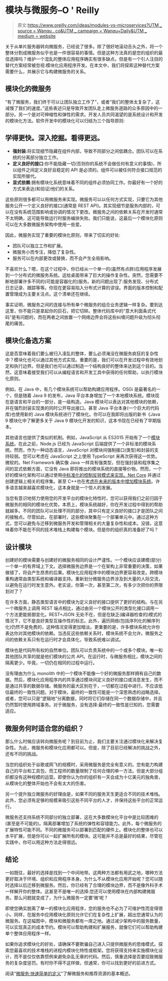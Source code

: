 # 模块与微服务–O ' Reilly

> 原文:[https://www.oreilly.com/ideas/modules-vs-microservices?UTM _ source = Wanqu . co&UTM _ campaign = Wanqu+Daily&UTM _ medium = website](https://www.oreilly.com/ideas/modules-vs-microservices?utm_source=wanqu.co&utm_campaign=Wanqu+Daily&utm_medium=website)

关于从单片服务器转向微服务，已经说了很多。除了很好地滚动舌头之外，将一个整体分割成微服务似乎也是一件很容易的事情。但是这种方法真的是您的组织的最佳选择吗？维护一个混乱的整体应用程序确实有很多缺点。但是有一个引人注目的替代方案经常被忽视:模块化应用程序开发。在本文中，我们将探索这种替代方案需要什么，并展示它与构建微服务的关系。

## 模块化的微服务

“有了微服务，我们终于可以让团队独立工作了”，或者“我们的整体太复杂了，这减慢了我们的速度。”这些表述只是导致开发团队走上微服务道路的众多原因中的一部分。另一个是对可伸缩性和弹性的需求。开发人员共同渴望的是系统设计和开发的模块化方法。软件开发中的模块化可以归结为三个指导原则:

## 学得更快。深入挖掘。看得更远。

*   **强封装**:将实现细节隐藏在组件内部，导致不同部分之间低耦合。团队可以在系统的分离部分独立工作。
*   **定义良好的接口**:你不能隐藏一切(否则你的系统不会做任何有意义的事情)，所以组件之间定义良好且稳定的 API 是必须的。组件可以被任何符合接口规范的实现所替代。
*   **显式依赖**:拥有模块化系统意味着不同的组件必须协同工作。你最好有一个好的方式来表达(和验证)他们的关系。

这些原则很多都可以用微服务来实现。微服务可以以任何方式实现，只要它为其他服务公开一个定义良好的接口(通常是 REST API)。其实现细节是服务内部的，可以在没有系统范围影响或协调的情况下更改。微服务之间的依赖关系在开发时通常不太明确，这可能导致运行时服务编排失败。我们只能说，这最后一个模块化原则可以在大多数微服务架构中使用一些爱。

因此，微服务实现了重要的模块化原则，带来了切实的好处:

*   团队可以独立工作和扩展。
*   微服务小而专注，降低了复杂性。
*   服务可以在内部更改或替换，而不会产生全局影响。

不喜欢什么？嗯，在这个过程中，你已经从一个单一的(虽然有点胖)应用程序发展到一个分布式的微服务系统。这给桌面带来了巨大的操作复杂性。突然，您需要不断地部署许多不同的(可能是容器化的)服务。新的问题出现了:服务发现、分布式日志记录、跟踪等等。你现在更容易陷入分布式计算的谬误。界面的版本控制和配置管理成为主要关注点。这个清单还在继续。

事实证明，微服务之间的连接与所有单个微服务的组合业务逻辑一样复杂。要到达这里，你不能只是拿起你的巨石，把它切碎。整体代码库中的“意大利面条式代码”是有问题的，而在两者之间放置一个网络边界会将这些纠缠问题升级为彻头彻尾的痛苦。

## 模块化备选方案

这是否意味着我们要么被归入凌乱的整体，要么必须淹没在微服务疯狂的复杂性中？模块化也可以通过其他方式实现。重要的是，我们可以在开发过程中有效地划定和执行边界。但是我们也可以通过制造一个结构良好的整体来达到这个目的。当然，这意味着接受我们可以从编程语言和开发工具中获得的任何帮助，以执行模块化原则。

例如，在 Java 中，有几个模块系统可以帮助构建应用程序。OSGi 是最著名的一个，但是随着 Java 9 的发布，Java 平台本身增加了一个本地模块系统。模块现在是语言和平台的一部分，是一级构造。Java 模块可以表达对其他模块的依赖，并在强烈封装实现类的同时公开导出接口。甚至 Java 平台本身(一个巨大的代码库)也使用新的 Java 模块系统进行了模块化。你可以在我即将出版的新书《Java 9 模块化中了解更多关于 Java 9 模块化开发的知识，这本书现在已经有了早期版本。

其他语言也提供了类似的机制。例如，JavaScript 从 ES2015 开始有了一个[模块系统](http://exploringjs.com/es6/ch_modules.html)。在此之前，Node.js 已经为 JavaScript 后端提供了一个非标准的模块系统。然而，作为一种动态语言，JavaScript 对模块间强制接口(类型)和封装的支持较弱。您可以考虑在 JavaScript 之上使用 TypeScript 来再次获得这一优势。微软的。Net Framework 确实像 Java 一样具有强类型，但在强封装和程序集之间的显式依赖方面，它没有 Java 即将推出的模块系统的直接等价物。然而，一个好的模块化架构可以通过使用[中标准化的控制反转模式来实现。Net Core](https://msdn.microsoft.com/en-us/magazine/mt707534.aspx) 并通过创建逻辑上相关的程序集。甚至 C++也在[考虑在未来的版本中增加模块系统](http://www.open-std.org/jtc1/sc22/wg21/docs/papers/2016/n4610.pdf)。许多语言越来越喜欢模块化，这本身就是一个惊人的发展。

当您有意识地努力使用您的开发平台的模块化特性时，您可以获得我们之前归因于微服务的相同的模块化优势。本质上，模块系统越好，你在开发过程中得到的帮助就越多。不同的团队可以处理不同的部分，其中只有定义良好的接口才是团队之间的接触点。尽管如此，在部署时，这些模块聚集在一个部署单元中。通过这种方式，您可以避免与迁移到微服务开发和管理相关的大量复杂性和成本。没错，这意味着你不能在不同的技术堆栈上构建每个模块。但是你的组织真的准备好了吗？

## 设计模块

创建好的模块需要与创建好的微服务相同的设计严谨性。一个模块应该建模(部分)一个单一的有界域上下文。选择微服务边界是一个在架构上非常重要的决策，如果做错了，将会产生昂贵的后果。模块化应用程序中的模块边界更容易改变。跨模块重构通常由类型系统和编译器支持。重新划分微服务边界涉及到大量的人际交流，以避免在运行时发生意外。老实说，你第一次，甚至第二次，有多少次把你的界限划对了？

在许多方面，静态类型语言中的模块为定义良好的接口提供了更好的结构。与在另一个微服务上调用 REST 端点相比，通过由另一个模块公开的类型化接口调用一个方法更能抵御变化。REST+JSON 无处不在，但是在缺乏(编译器检查的)模式的情况下，它不是良好类型互操作性的标志。此外，遍历网络(包括序列化的解序列化)仍然不是免费的，这种情况变得更加暗淡。更重要的是，许多模块系统允许你表达你对其他模块的依赖。当违反这些依赖关系时，模块系统不会允许。微服务之间的依赖关系只有在运行时才会具体化，导致系统难以调试。

模块也是代码所有权的自然单位。团队可以负责系统中的一个或多个模块。唯一和其他团队共享的就是他们模块的公共 API。在运行时，与微服务相比，模块之间的隔离更少。毕竟，一切仍在相同的过程中运行。

没有理由为什么 monolith 中的一个模块不能像一个好的微服务那样拥有自己的数据。然后，模块化应用程序内的共享通过模块间定义良好的接口或消息发生，而不是通过共享的数据存储。微服务的最大区别在于，一切都在过程中进行。不应该低估最终的一致性问题。对于模块，最终的一致性可能是一个深思熟虑的战略选择。或者，您可以只是“逻辑地”分离数据，同时将它们存储在同一个数据存储中，并且仍然暂时使用跨域事务。对于微服务，没有选择:最终的一致性是已知的，您需要适应。

## 微服务何时适合您的组织？

那么什么时候应该转向微服务呢？到目前为止，我们主要关注通过模块化来解决复杂性。为此，微服务和模块化应用都可以。但是，除了目前已经解决的挑战之外，还有不同的挑战。

当您的组织处于谷歌或网飞的规模时，采用微服务是完全有意义的。您有能力构建自己的平台和工具包，而工程师的数量限制了任何合理的单一方法。但是大部分组织都没有这种规模的运营。即使你认为你的组织有一天会成为十亿美元的独角兽，从模块化的整体开始也不会有太大的伤害。

另一个提升独立微服务的好理由是，如果不同的服务天生更适合不同的技术堆栈。此外，您必须有足够的规模来吸引这些不同平台的人才，并保持这些平台的正常运行。

微服务还支持系统不同部分的独立部署，这在大多数模块化平台中是比较困难的(甚至是不可能的)。隔离部署增加了系统的弹性和容错能力。此外，每个微服务的扩展特性可能不同。不同的微服务可以部署到匹配的硬件上。模块化的整体也可以水平扩展，但是你可以一起扩展所有的模块。这可能并不总是最好的结果，尽管在实践中，你可以用这种方法走得很远。

## 结论

一如既往，最好的选择是找到一个中间地带。这两种方法都有用武之地，哪种方法更好取决于环境、组织和应用程序本身。为什么不从模块化应用开始呢？您可以随时选择以后迁移到微服务。然后，你已经有了合理的模块边界，而不是像外科手术一样解开你的整体。这甚至不是唯一的选择:您还可以使用模块在内部构建微服务。那么问题就变成了，为什么微服务一定要‘微’呢？

即使您确实脱离了单一的模块化应用程序，您的服务也不必为了可维护性而变得很小。同样，在服务中应用模块化原则允许它们在复杂性上扩展，超出您通常认为的微服务。在这幅图中，模块和微服务都有一席之地。通过减少架构中的服务数量，可以实现真正的成本节约。模块可以帮助构建和扩展服务，就像它们可以帮助构建单个整体应用程序一样。

如果你追求模块化的好处，请确保不要欺骗自己进入只提供微服务的思维模式。探索您最喜欢的技术堆栈的进程内模块化特性或框架。您将获得支持来实施模块化设计，而不是仅仅依靠惯例来避免杂乱无章的代码。然后，慎重选择是否要招致微服务的复杂度惩罚。有时你不得不这样做，但通常，你可以找到更好的前进方式。

<aside class="post-note post-note-end">

阅读“[微服务:快速简单的定义](https://www.oreilly.com/ideas/a-quick-and-simple-definition-of-microservices)”了解微服务和推荐资源的基本概述。

</aside>